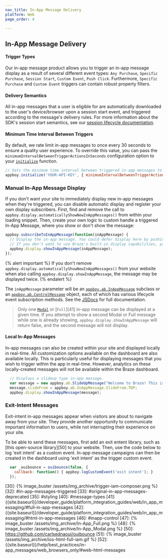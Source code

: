 ```yaml
---
nav_title: In-App Message Delivery
platform: Web
page_order: 4

---
```

## In-App Message Delivery

#### Trigger Types

Our in-app message product allows you to trigger an in-app message display as a result of several different event types: `Any Purchase`, `Specific Purchase`, `Session Start`, `Custom Event`, `Push Click`.  Furthermore, `Specific Purchase` and `Custom Event` triggers can contain robust property filters.

#### Delivery Semantics
All in-app messages that a user is eligible for are automatically downloaded to the user's device/browser upon a session start event, and triggered according to the message's delivery rules. For more information about the SDK's session start semantics, see our [session lifecycle documentation][10].

#### Minimum Time Interval Between Triggers
By default, we rate limit in-app messages to once every 30 seconds to ensure a quality user experience. To override this value, you can pass the `minimumIntervalBetweenTriggerActionsInSeconds` configuration option to your [`initialize`][9] function.

```js
// Sets the minimum time interval between triggered in-app messages to 5 seconds instead of the default 30
appboy.initialize('YOUR-API-KEY', { minimumIntervalBetweenTriggerActionsInSeconds: 5 })
```

### Manual In-App Message Display

If you don't want your site to immediately display new in-app messages when they're triggered, you can disable automatic display and register your own display subscribers. First, find and remove the call to `appboy.display.automaticallyShowNewInAppMessages()` from within your loading snippet. Then, create your own logic to custom handle a triggered In-App Message, where you show or don't show the message:

```javascript
appboy.subscribeToInAppMessage(function(inAppMessage) {
  // Display the in-app message. You could defer display here by pushing this message to code within your own application.
  // If you don't want to use Braze's built-in display capabilities, you could alternatively pass the in-app message to your own display code here.
  appboy.display.showInAppMessage(inAppMessage);
});
```

{% alert important %}
If you don't remove `appboy.display.automaticallyShowNewInAppMessages()` from your website when also calling `appboy.display.showInAppMessage`, the message may be displayed twice.
{% endalert %}

The `inAppMessage` parameter will be an [`appboy.ab.InAppMessage`][2] subclass or an [`appboy.ab.ControlMessage`][8] object, each of which has various lifecycle event subscription methods. See the [JSDocs][2] for full documentation.

>  Only one [`Modal`][17] or [`Full`][41] in-app message can be displayed at a given time. If you attempt to show a second Modal or Full message while one is already showing, `appboy.display.showInAppMessage` will return false, and the second message will not display.

#### Local In-App Messages

In-app messages can also be created within your site and displayed locally in real-time.  All customization options available on the dashboard are also available locally.  This is particularly useful for displaying messages that you wish to trigger within the app in real-time. However, analytics on these locally-created messages will not be available within the Braze dashboard.

```javascript
  // Displays a slideup type in-app message.
  var message = new appboy.ab.SlideUpMessage("Welcome to Braze! This is an in-app message.");
  message.slideFrom = appboy.ab.InAppMessage.SlideFrom.TOP;
  appboy.display.showInAppMessage(message);
```

### Exit-Intent Messages

Exit-intent in-app messages appear when visitors are about to navigate away from your site. They provide another opportunity to communicate important information to users, while not interrupting their experience on your site. 

To be able to send these messages, first add an exit entent library, such as [this open-source library][50] to your website. Then, use the code below to log 'exit intent' as a custom event. In-app message campaigns can then be created in the dashboard using 'exit intent' as the trigger custom event.

```javascript
  var _ouibounce = ouibounce(false, {
    callback: function() { appboy.logCustomEvent('exit intent'); }
  });
```


[1]: https://github.com/Appboy/appboy-web-sdk#getting-started
[2]: https://js.appboycdn.com/web-sdk/latest/doc/ab.InAppMessage.html
[3]: https://js.appboycdn.com/web-sdk/latest/doc/ab.SlideUpMessage.html
[4]: {{site.baseurl}}//help/best_practices/in-app_messages/in-app_message_behavior/#in-app-message-behavior
[5]: #display-in-app
[6]: https://js.appboycdn.com/web-sdk/latest/doc/ab.ModalMessage.html
[7]: https://js.appboycdn.com/web-sdk/latest/doc/ab.FullScreenMessage.html
[8]: https://js.appboycdn.com/web-sdk/latest/doc/ab.ControlMessage.html
[9]: https://js.appboycdn.com/web-sdk/latest/doc/module-appboy.html#.initialize
[10]: {{site.baseurl}}/developer_guide/platform_integration_guides/web/analytics/tracking_sessions/#session-lifecycle
[11]: #inapp-customization
[12]: https://js.appboycdn.com/web-sdk/latest/doc/ab.HtmlMessage.html
[13]: {{site.baseurl}}/developer_guide/platform_integration_guides/web/in_app_messaging/#slideup-in-app-messages
[14]: #key-value
[15]: http://fortawesome.github.io/Font-Awesome/
[17]: {{site.baseurl}}/developer_guide/platform_integration_guides/web/in_app_messaging/#modal-in-app-messages
[30]: {% image_buster /assets/img_archive/trigger-iam-composer.png %}
[32]: #in-app-messages-triggered
[33]: #original-in-app-messages-deprecated
[35]: #styling
[40]: #message-types
[41]: {{site.baseurl}}/developer_guide/platform_integration_guides/web/in_app_messaging/#full-in-app-messages
[42]: {{site.baseurl}}/developer_guide/platform_integration_guides/web/in_app_messaging/#html-in-app-messages
[46]: #inapp-control
[47]: {% image_buster /assets/img_archive/In-App_Full.png %}
[48]: {% image_buster /assets/img_archive/In-App_Modal.png %}
[50]: https://github.com/carlsednaoui/ouibounce
[51]: {% image_buster /assets/img_archive/ios-html-full-iam.gif %}
[52]: {{site.baseurl}}/help/best_practices/in-app_messages/web_browsers_only/#web-html-messages
